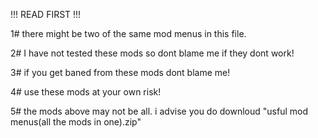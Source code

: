 !!! READ FIRST !!!

1# there might be two of the same mod menus in this file.

2# I have not tested these mods so dont blame me if they dont work!

3# if you get baned from these mods dont blame me!

4# use these mods at your own risk!

5# the mods above may not be all. i advise you do downloud "usful mod menus(all the mods in one).zip"
